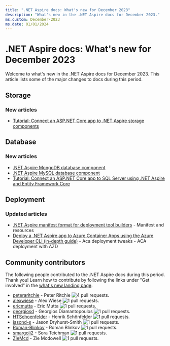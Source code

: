 ```yaml
---
title: ".NET Aspire docs: What's new for December 2023"
description: "What's new in the .NET Aspire docs for December 2023."
ms.custom: December-2023
ms.date: 01/01/2024
---
```


# .NET Aspire docs: What's new for December 2023

Welcome to what's new in the .NET Aspire docs for December 2023. This article lists some of the major changes to docs during this period.

## Storage

### New articles

- [Tutorial: Connect an ASP.NET Core app to .NET Aspire storage components](../storage/azure-storage.md)

## Database

### New articles

- [.NET Aspire MongoDB database component](../database/mongodb-component.md)
- [.NET Aspire MySQL database component](../database/mysql-component.md)
- [Tutorial: Connect an ASP.NET Core app to SQL Server using .NET Aspire and Entity Framework Core](../database/quickstart-sql-server.md)

## Deployment

### Updated articles

- [.NET Aspire manifest format for deployment tool builders](../deployment/manifest-format.md) - Manifest and resources
- [Deploy a .NET Aspire app to Azure Container Apps using the Azure Developer CLI (in-depth guide)](../deployment/azure/aca-deployment-azd-in-depth.md)
	  - Aca deployment tweaks
	  - ACA deployment with AZD

## Community contributors

The following people contributed to the .NET Aspire docs during this period. Thank you! Learn how to contribute by following the links under "Get involved" in the [what's new landing page](index.yml).

- [peteraritchie](https://github.com/peteraritchie) - Peter Ritchie ![4 pull requests.](https://img.shields.io/badge/Merged%20Pull%20Requests-4-green)
- [alexwiese](https://github.com/alexwiese) - Alex Wiese ![1 pull requests.](https://img.shields.io/badge/Merged%20Pull%20Requests-1-green)
- [ericmutta](https://github.com/ericmutta) - Eric Mutta ![1 pull requests.](https://img.shields.io/badge/Merged%20Pull%20Requests-1-green)
- [georgiosd](https://github.com/georgiosd) - Georgios Diamantopoulos ![1 pull requests.](https://img.shields.io/badge/Merged%20Pull%20Requests-1-green)
- [HTSchoenfelder](https://github.com/HTSchoenfelder) - Henrik Schönfelder ![1 pull requests.](https://img.shields.io/badge/Merged%20Pull%20Requests-1-green)
- [jasond-s](https://github.com/jasond-s) - Jason Dryhurst-Smith ![1 pull requests.](https://img.shields.io/badge/Merged%20Pull%20Requests-1-green)
- [Roman-Blinkov](https://github.com/Roman-Blinkov) - Roman Blinkov ![1 pull requests.](https://img.shields.io/badge/Merged%20Pull%20Requests-1-green)
- [smargoli2](https://github.com/smargoli2) - Sora Teichman ![1 pull requests.](https://img.shields.io/badge/Merged%20Pull%20Requests-1-green)
- [ZieMcd](https://github.com/ZieMcd) - Zie Mcdowell ![1 pull requests.](https://img.shields.io/badge/Merged%20Pull%20Requests-1-green)

